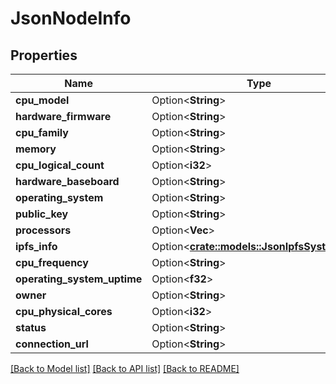 # JsonNodeInfo

## Properties

Name | Type | Description | Notes
------------ | ------------- | ------------- | -------------
**cpu_model** | Option<**String**> |  | [optional]
**hardware_firmware** | Option<**String**> |  | [optional]
**cpu_family** | Option<**String**> |  | [optional]
**memory** | Option<**String**> |  | [optional]
**cpu_logical_count** | Option<**i32**> |  | [optional]
**hardware_baseboard** | Option<**String**> |  | [optional]
**operating_system** | Option<**String**> |  | [optional]
**public_key** | Option<**String**> |  | [optional]
**processors** | Option<**Vec<String>**> |  | [optional]
**ipfs_info** | Option<[**crate::models::JsonIpfsSystemInfo**](json_IPFSSystemInfo.md)> |  | [optional]
**cpu_frequency** | Option<**String**> |  | [optional]
**operating_system_uptime** | Option<**f32**> |  | [optional]
**owner** | Option<**String**> |  | [optional]
**cpu_physical_cores** | Option<**i32**> |  | [optional]
**status** | Option<**String**> |  | [optional]
**connection_url** | Option<**String**> |  | [optional]

[[Back to Model list]](../README.md#documentation-for-models) [[Back to API list]](../README.md#documentation-for-api-endpoints) [[Back to README]](../README.md)


